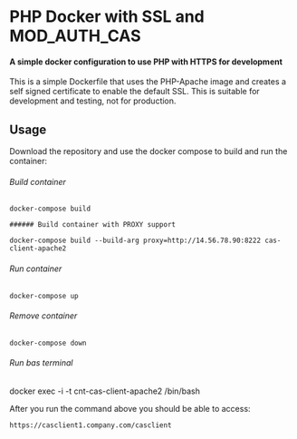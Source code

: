 # PHP Docker with SSL and MOD_AUTH_CAS

#### A simple docker configuration to use PHP with HTTPS for development

This is a simple Dockerfile that uses the PHP-Apache image and creates a self
signed certificate to enable the default SSL. This is suitable for development
and testing, not for production.

## Usage

Download the repository and use the docker compose to build and run the
container:

###### Build container
```
docker-compose build

###### Build container with PROXY support

docker-compose build --build-arg proxy=http://14.56.78.90:8222 cas-client-apache2
```
###### Run container
```
docker-compose up
```

###### Remove container
```
docker-compose down
```

###### Run bas terminal

docker exec -i -t cnt-cas-client-apache2 /bin/bash

After you run the command above you should be able to access:

`https://casclient1.company.com/casclient`


